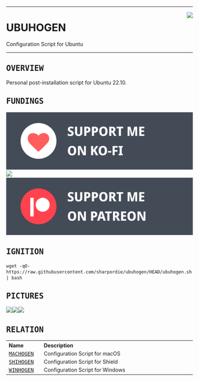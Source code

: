 <div><hr>
<a href="../.."><img align="right" height="91" src="https://user-images.githubusercontent.com/72373746/205007538-288ee5cb-16e8-413c-b557-8433dfaba34d.png"></a>
<h1>UBUHOGEN</h1>
<p>Configuration Script for Ubuntu</p>
<hr></div>

## <samp>OVERVIEW</samp>

Personal post-installation script for Ubuntu 22.10.

## <samp>FUNDINGS</samp>

<a href="../.." target="_blank"><img src="https://raw.githubusercontent.com/sharpordie/mybadges/main/src/kofi.svg"></a><img src="https://upload.wikimedia.org/wikipedia/commons/c/ca/1x1.png" width="2%"/><a href="../.." target="_blank"><img src="https://raw.githubusercontent.com/sharpordie/mybadges/main/src/patreon.svg"></a>

## <samp>IGNITION</samp>

```shell
wget -qO- https://raw.githubusercontent.com/sharpordie/ubuhogen/HEAD/ubuhogen.sh | bash
```

## <samp>PICTURES</samp>

<a href=""><img src="https://fakeimg.pl/852x480/273445/fff/?text=‏‏‎ ‎" width="49%"/></a><img src="https://upload.wikimedia.org/wikipedia/commons/c/ca/1x1.png" width="2%"/><a href=""><img src="https://fakeimg.pl/852x480/273445/fff/?text=‏‏‎ ‎" width="49%"/></a>

## <samp>RELATION</samp>

<table>
  <tr align="left">
    <th>Name</th>
    <th>Description</th>
  </tr>
  <tr>
    <td><samp><a href="https">MACHOGEN</a></samp></td>
    <td>Configuration Script for macOS</td>
  </tr>
  <tr>
    <td width="500"><samp><a href="https">SHIHOGEN</a></samp></td>
    <td width="9999">Configuration Script for Shield</td>
  </tr>
  <tr>
    <td><samp><a href="https">WINHOGEN</a></samp></td>
    <td>Configuration Script for Windows</td>
  </tr>
</table>
